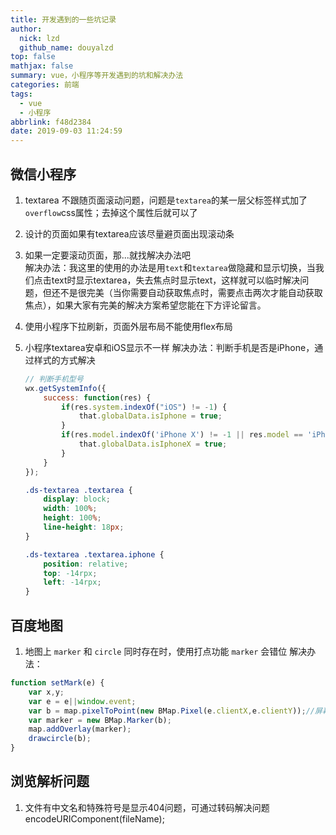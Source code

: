 ```yaml
---
title: 开发遇到的一些坑记录
author:
  nick: lzd
  github_name: douyalzd
top: false
mathjax: false
summary: vue，小程序等开发遇到的坑和解决办法
categories: 前端
tags:
  - vue
  - 小程序
abbrlink: f48d2384
date: 2019-09-03 11:24:59
---
```


## 微信小程序 
1. textarea 不跟随页面滚动问题，问题是`textarea`的某一层父标签样式加了`overflow`css属性；去掉这个属性后就可以了
2. 设计的页面如果有textarea应该尽量避页面出现滚动条
3. 如果一定要滚动页面，那...就找解决办法吧  
    解决办法：我这里的使用的办法是用`text`和`textarea`做隐藏和显示切换，当我们点击text时显示textarea，失去焦点时显示text，这样就可以临时解决问题，但还不是很完美（当你需要自动获取焦点时，需要点击两次才能自动获取焦点），如果大家有完美的解决方案希望您能在下方评论留言。
4. 使用小程序下拉刷新，页面外层布局不能使用flex布局
5. 小程序textarea安卓和iOS显示不一样
    解决办法：判断手机是否是iPhone，通过样式的方式解决
    ```js
    // 判断手机型号
    wx.getSystemInfo({
        success: function(res) {
            if(res.system.indexOf("iOS") != -1) {
                that.globalData.isIphone = true;
            }
            if(res.model.indexOf('iPhone X') != -1 || res.model == 'iPhone X' || res.model == 'iphonrx') {
                that.globalData.isIphoneX = true;
            }
        }
    });
    ```

    ```css
    .ds-textarea .textarea {
        display: block;
        width: 100%;
        height: 100%;
        line-height: 18px;
    }

    .ds-textarea .textarea.iphone {
        position: relative;
        top: -14rpx;
        left: -14rpx;
    }
    ```

## 百度地图  
1. 地图上 `marker` 和 `circle` 同时存在时，使用打点功能 `marker`  会错位
  解决办法：
```js
function setMark(e) {
    var x,y;
    var e = e||window.event;
    var b = map.pixelToPoint(new BMap.Pixel(e.clientX,e.clientY));//屏幕坐标转换为
    var marker = new BMap.Marker(b);
    map.addOverlay(marker);
    drawcircle(b);
}
```

## 浏览解析问题  
1. 文件有中文名和特殊符号是显示404问题，可通过转码解决问题 encodeURIComponent(fileName);